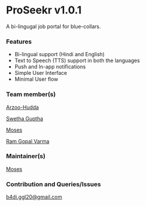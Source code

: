 # ProSeekr v1.0.1

A bi-lingugal job portal for blue-collars.

### Features
- Bi-lingual support (Hindi and English)
- Text to Speech (TTS) support in both the languages
- Push and In-app notifications 
- Simple User Interface
- Minimal User flow

### Team member(s)
[Arzoo-Hudda](https://github.com/Arzoo-Hudda)

[Swetha Guptha](https://github.com/swethamittal)

[Moses](https://github.com/devmoses)

[Ram Gopal Varma](https://github.com/alluriramgopalvarma)

### Maintainer(s)
[Moses](https://github.com/devmoses)

### Contribution and Queries/Issues
b4di.ggl20@gmail.com
